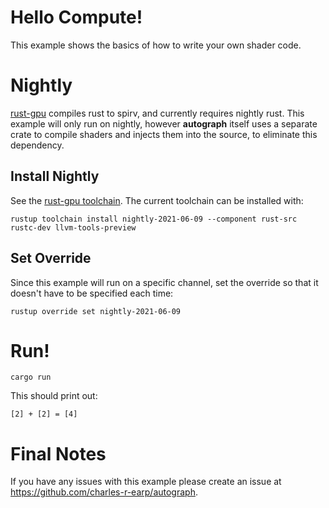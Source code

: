 # Hello Compute!
This example shows the basics of how to write your own shader code.

# Nightly
[rust-gpu](https://github.com/EmbarkStudios/rust-gpu) compiles rust to spirv, and currently requires nightly rust. This example will only run on nightly, however **autograph** itself uses a separate crate to compile shaders and injects them into the source, to eliminate this dependency.

## Install Nightly
See the [rust-gpu toolchain](https://github.com/EmbarkStudios/rust-gpu/blob/main/rust-toolchain). The current toolchain can be installed with:
```
rustup toolchain install nightly-2021-06-09 --component rust-src rustc-dev llvm-tools-preview
```

## Set Override
Since this example will run on a specific channel, set the override so that it doesn't have to be specified each time:
```
rustup override set nightly-2021-06-09
```

# Run!
```
cargo run
```
This should print out:
```
[2] + [2] = [4]
```

# Final Notes
If you have any issues with this example please create an issue at https://github.com/charles-r-earp/autograph.
